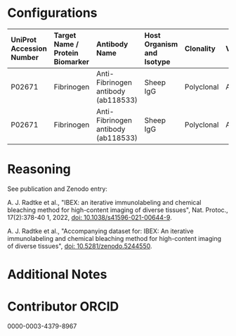 # Configurations

| UniProt Accession Number   | Target Name / Protein Biomarker   | Antibody Name                       | Host Organism and Isotype   | Clonality   | Vendor   | Catalog Number   | Conjugate    | RRID        | Application   | Method        | Tissue Preservation   | Tissue       | Detergent         | Antigen Retrieval Conditions   | Dye Inactivation Conditions   | Result   | Agree        | Disagree   |
|:---------------------------|:----------------------------------|:------------------------------------|:----------------------------|:------------|:---------|:-----------------|:-------------|:------------|:--------------|:--------------|:----------------------|:-------------|:------------------|:-------------------------------|:------------------------------|:---------|:-------------|:-----------|
| P02671                     | Fibrinogen                        | Anti-Fibrinogen antibody (ab118533) | Sheep IgG                   | Polyclonal  | Abcam    | Ab118533         | Unconjugated | AB_10900171 | IHC-Fr        | IBEX2D Manual | 1% PFA Fixed Frozen   | Human liver  | 0.3% Triton-X-100 |                                | 1 mg/ml LiBH4 15 minutes      | Success  | [+](#reason1) |            |
| P02671                     | Fibrinogen                        | Anti-Fibrinogen antibody (ab118533) | Sheep IgG                   | Polyclonal  | Abcam    | Ab118533         | Unconjugated | AB_10900171 | IHC-Fr        | IBEX2D Manual | 1% PFA Fixed Frozen   | Human spleen | 0.3% Triton-X-100 |                                | 1 mg/ml LiBH4 15 minutes      | Success  | [+](#reason1) |            |

# Reasoning

<a name="reason1"></a>
See publication and Zenodo entry:

A. J. Radtke et al., "IBEX: an iterative immunolabeling and chemical bleaching
 method for high-content imaging of diverse tissues", Nat. Protoc., 17(2):378-40
1, 2022, [doi: 10.1038/s41596-021-00644-9](https://doi.org/10.1038/s41596-021-00644-9).

A. J. Radtke et al., "Accompanying dataset for: IBEX: An iterative immunolabeling and chemical 
bleaching method for high-content imaging of diverse tissues",
[doi: 10.5281/zenodo.5244550](https://doi.org/10.5281/zenodo.5244551).


# Additional Notes

# Contributor ORCID

0000-0003-4379-8967
